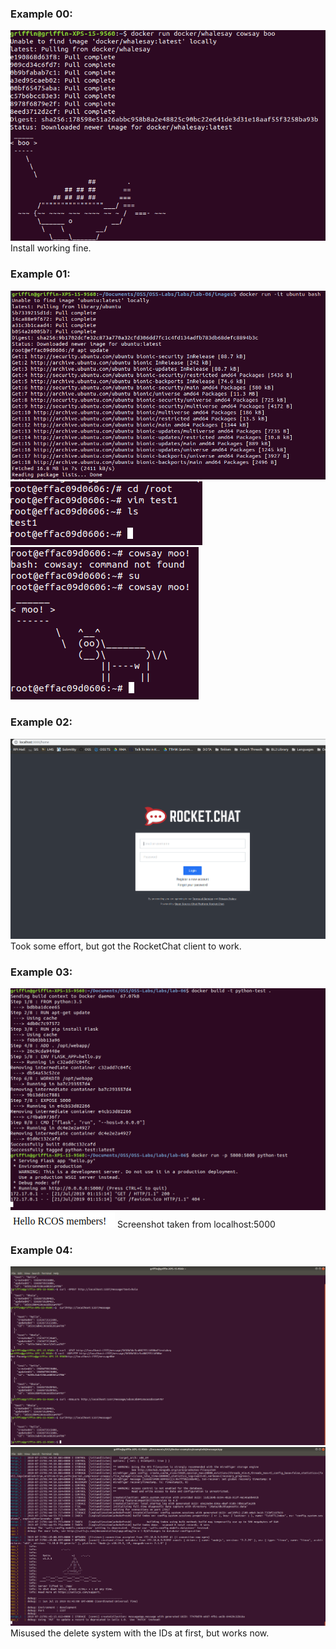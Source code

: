 ### Example 00:
![docker00](https://github.com/GSmitty/OSS-Labs/blob/master/labs/lab-06/images/docker0.png)  
Install working fine.
### Example 01:
![docker01](https://github.com/GSmitty/OSS-Labs/blob/master/labs/lab-06/images/docker1.png)
![docker02](https://github.com/GSmitty/OSS-Labs/blob/master/labs/lab-06/images/docker2.png)
![docker03](https://github.com/GSmitty/OSS-Labs/blob/master/labs/lab-06/images/docker3.png)
### Example 02:
![docker04](https://github.com/GSmitty/OSS-Labs/blob/master/labs/lab-06/images/docker4.png)
Took some effort, but got the RocketChat client to work.
### Example 03:
![docker05](https://github.com/GSmitty/OSS-Labs/blob/master/labs/lab-06/images/docker5.png)
![docker06](https://github.com/GSmitty/OSS-Labs/blob/master/labs/lab-06/images/docker6.png)
Screenshot taken from localhost:5000
### Example 04:
![docker07](https://github.com/GSmitty/OSS-Labs/blob/master/labs/lab-06/images/docker7.png)
![docker08](https://github.com/GSmitty/OSS-Labs/blob/master/labs/lab-06/images/docker8.png)
Misused the delete system with the IDs at first, but works now.
